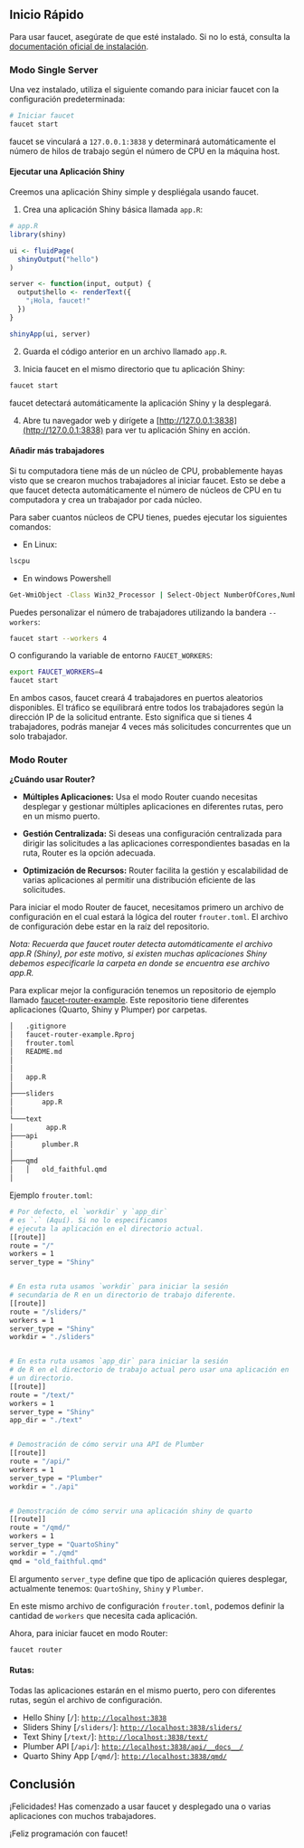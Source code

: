 ## Inicio Rápido

Para usar faucet, asegúrate de que esté instalado. Si no lo está, consulta la [documentación oficial de instalación](./install.md).

### Modo Single Server

Una vez instalado, utiliza el siguiente comando para iniciar faucet con la configuración predeterminada:

```bash
# Iniciar faucet
faucet start
```

faucet se vinculará a `127.0.0.1:3838` y determinará automáticamente el número de hilos de trabajo según el número de CPU en la máquina host.

#### Ejecutar una Aplicación Shiny

Creemos una aplicación Shiny simple y despliégala usando faucet.

1. Crea una aplicación Shiny básica llamada `app.R`:

```R
# app.R
library(shiny)

ui <- fluidPage(
  shinyOutput("hello")
)

server <- function(input, output) {
  output$hello <- renderText({
    "¡Hola, faucet!"
  })
}

shinyApp(ui, server)
```

2. Guarda el código anterior en un archivo llamado `app.R`.

3. Inicia faucet en el mismo directorio que tu aplicación Shiny:

```bash
faucet start
```

faucet detectará automáticamente la aplicación Shiny y la desplegará.

4. Abre tu navegador web y dirígete a [http://127.0.0.1:3838](http://127.0.0.1:3838) para ver tu aplicación Shiny en acción.

#### Añadir más trabajadores

Si tu computadora tiene más de un núcleo de CPU, probablemente hayas visto que se crearon muchos trabajadores al iniciar faucet. Esto se debe a que faucet detecta automáticamente el número de núcleos de CPU en tu computadora y crea un trabajador por cada núcleo.

Para saber cuantos núcleos de CPU tienes, puedes ejecutar los siguientes comandos:

- En Linux:
```bash
lscpu
```

- En windows Powershell

```bash
Get-WmiObject -Class Win32_Processor | Select-Object NumberOfCores,NumberOfLogicalProcessors
```

Puedes personalizar el número de trabajadores utilizando la bandera `--workers`:

```bash
faucet start --workers 4
```

O configurando la variable de entorno `FAUCET_WORKERS`:

```bash
export FAUCET_WORKERS=4
faucet start
```

En ambos casos, faucet creará 4 trabajadores en puertos aleatorios disponibles. El tráfico se equilibrará entre todos los trabajadores según la dirección IP de la solicitud entrante. Esto significa que si tienes 4 trabajadores, podrás manejar 4 veces más solicitudes concurrentes que un solo trabajador.

### Modo Router

**¿Cuándo usar Router?**

- **Múltiples Aplicaciones:** Usa el modo Router cuando necesitas desplegar y gestionar múltiples aplicaciones en diferentes rutas, pero en un mismo puerto.

- **Gestión Centralizada:** Si deseas una configuración centralizada para dirigir las solicitudes a las aplicaciones correspondientes basadas en la ruta, Router es la opción adecuada.

- **Optimización de Recursos:** Router facilita la gestión y escalabilidad de varias aplicaciones al permitir una distribución eficiente de las solicitudes.

Para iniciar el modo Router de faucet, necesitamos primero un archivo de configuración en el cual estará la lógica del router `frouter.toml`. El archivo de configuración debe estar en la raíz del repositorio. 

*Nota: Recuerda que faucet router detecta automáticamente el archivo app.R (Shiny), por este motivo, si existen muchas aplicaciones Shiny debemos especificarle la carpeta en donde se encuentra ese archivo app.R.*

Para explicar mejor la configuración tenemos un repositorio de ejemplo llamado [faucet-router-example](https://github.com/ixpantia/faucet-router-example). Este repositorio tiene diferentes aplicaciones (Quarto, Shiny y Plumper) por carpetas. 

```bash
│   .gitignore
│   faucet-router-example.Rproj
│   frouter.toml
│   README.md
│   
│   
│   app.R
│
├───sliders
│       app.R
│
└───text
│        app.R
├───api
│       plumber.R
│
├───qmd
│   │   old_faithful.qmd
│
```

Ejemplo `frouter.toml`:

```sh
# Por defecto, el `workdir` y `app_dir`
# es `.` (Aquí). Si no lo especificamos
# ejecuta la aplicación en el directorio actual.
[[route]]
route = "/"
workers = 1
server_type = "Shiny"


# En esta ruta usamos `workdir` para iniciar la sesión
# secundaria de R en un directorio de trabajo diferente.
[[route]]
route = "/sliders/"
workers = 1
server_type = "Shiny"
workdir = "./sliders"


# En esta ruta usamos `app_dir` para iniciar la sesión
# de R en el directorio de trabajo actual pero usar una aplicación en
# un directorio.
[[route]]
route = "/text/"
workers = 1
server_type = "Shiny"
app_dir = "./text"


# Demostración de cómo servir una API de Plumber
[[route]]
route = "/api/"
workers = 1
server_type = "Plumber"
workdir = "./api"


# Demostración de cómo servir una aplicación shiny de quarto
[[route]]
route = "/qmd/"
workers = 1
server_type = "QuartoShiny"
workdir = "./qmd"
qmd = "old_faithful.qmd"
```

El argumento `server_type` define que tipo de aplicación quieres desplegar, actualmente tenemos: `QuartoShiny`, `Shiny` y `Plumber`.

En este mismo archivo de configuración `frouter.toml`, podemos definir la cantidad de `workers` que necesita cada aplicación.

Ahora, para iniciar faucet en modo Router:

```sh
faucet router
```

#### Rutas:

Todas las aplicaciones estarán en el mismo puerto, pero con diferentes rutas, según el archivo de configuración. 

- Hello Shiny [`/`]: [`http://localhost:3838`](http://localhost:3838)
- Sliders Shiny [`/sliders/`]: [`http://localhost:3838/sliders/`](http://localhost:3838/sliders/)
- Text Shiny [`/text/`]: [`http://localhost:3838/text/`](http://localhost:3838/text/)
- Plumber API [`/api/`]: [`http://localhost:3838/api/__docs__/`](http://localhost:3838/api/__docs__/)
- Quarto Shiny App [`/qmd/`]: [`http://localhost:3838/qmd/`](http://localhost:3838/qmd/)



## Conclusión

¡Felicidades! Has comenzado a usar faucet y desplegado una o varias aplicaciones con muchos trabajadores.

¡Feliz programación con faucet!
